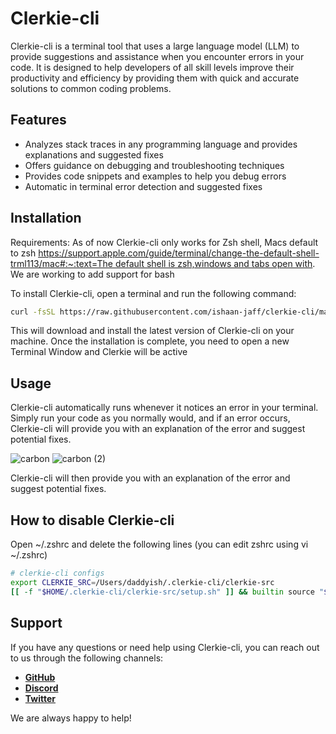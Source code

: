 # **Clerkie-cli**

Clerkie-cli is a terminal tool that uses a large language model (LLM) to provide suggestions and assistance when you encounter errors in your code. It is designed to help developers of all skill levels improve their productivity and efficiency by providing them with quick and accurate solutions to common coding problems.

## **Features**

- Analyzes stack traces in any programming language and provides explanations and suggested fixes
- Offers guidance on debugging and troubleshooting techniques
- Provides code snippets and examples to help you debug errors
- Automatic in terminal error detection and suggested fixes

## **Installation**

Requirements: As of now Clerkie-cli only works for Zsh shell, Macs default to zsh [https://support.apple.com/guide/terminal/change-the-default-shell-trml113/mac#:~:text=The default shell is zsh,windows and tabs open with](https://support.apple.com/guide/terminal/change-the-default-shell-trml113/mac#:~:text=The%20default%20shell%20is%20zsh,windows%20and%20tabs%20open%20with). We are working to add support for bash

To install Clerkie-cli, open a terminal and run the following command:

```bash
curl -fsSL https://raw.githubusercontent.com/ishaan-jaff/clerkie-cli/main/install.sh | sh -
```

This will download and install the latest version of Clerkie-cli on your machine. Once the installation is complete, you need to open a new Terminal Window and Clerkie will be active

## **Usage**

Clerkie-cli automatically runs whenever it notices an error in your terminal. Simply run your code as you normally would, and if an error occurs, Clerkie-cli will provide you with an explanation of the error and suggest potential fixes.

![carbon](https://user-images.githubusercontent.com/29436595/209611631-91a4d559-7810-42c9-8584-b3a8e1b794ac.png)
![carbon (2)](https://user-images.githubusercontent.com/29436595/209611683-f7cd91de-d889-4e11-9123-ec23393adaf6.png)

Clerkie-cli will then provide you with an explanation of the error and suggest potential fixes.

## How to disable Clerkie-cli

Open ~/.zshrc and delete the following lines (you can edit zshrc using vi ~/.zshrc)

```bash
# clerkie-cli configs
export CLERKIE_SRC=/Users/daddyish/.clerkie-cli/clerkie-src
[[ -f "$HOME/.clerkie-cli/clerkie-src/setup.sh" ]] && builtin source "$HOME/.clerkie-cli/clerkie-src/setup.sh"
```

## **Support**

If you have any questions or need help using Clerkie-cli, you can reach out to us through the following channels:

- **[GitHub](https://github.com/ishaan-jaff/clerkie-cli)**
- [**Discord**](https://discord.gg/KvG3azf39U)
- [**Twitter**](https://twitter.com/ishaan_jaff)

We are always happy to help!
